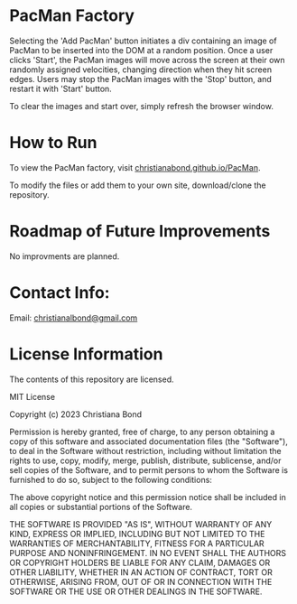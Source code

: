 # PacMan Factory
Selecting the 'Add PacMan' button initiates a div containing an image of PacMan to be inserted into the DOM at a random position.
Once a user clicks 'Start', the PacMan images will move across the screen at their own randomly assigned velocities, changing direction when they hit screen edges. Users may stop the PacMan images with the 'Stop' button, and restart it with 'Start' button.

To clear the images and start over, simply refresh the browser window.

# How to Run
To view the PacMan factory, visit <a href="christianabond.github.io/PacMan">christianabond.github.io/PacMan</a>.

To modify the files or add them to your own site, download/clone the repository. 

# Roadmap of Future Improvements
No improvments are planned.

# Contact Info:
Email: <a href="mailto:christianalbond@gmail.com"> christianalbond@gmail.com </a>

# License Information
The contents of this repository are licensed.

MIT License

Copyright (c) 2023 Christiana Bond

Permission is hereby granted, free of charge, to any person obtaining a copy of this software and associated documentation files (the "Software"), to deal in the Software without restriction, including without limitation the rights to use, copy, modify, merge, publish, distribute, sublicense, and/or sell copies of the Software, and to permit persons to whom the Software is furnished to do so, subject to the following conditions:

The above copyright notice and this permission notice shall be included in all copies or substantial portions of the Software.

THE SOFTWARE IS PROVIDED "AS IS", WITHOUT WARRANTY OF ANY KIND, EXPRESS OR IMPLIED, INCLUDING BUT NOT LIMITED TO THE WARRANTIES OF MERCHANTABILITY, FITNESS FOR A PARTICULAR PURPOSE AND NONINFRINGEMENT. IN NO EVENT SHALL THE AUTHORS OR COPYRIGHT HOLDERS BE LIABLE FOR ANY CLAIM, DAMAGES OR OTHER LIABILITY, WHETHER IN AN ACTION OF CONTRACT, TORT OR OTHERWISE, ARISING FROM, OUT OF OR IN CONNECTION WITH THE SOFTWARE OR THE USE OR OTHER DEALINGS IN THE SOFTWARE.